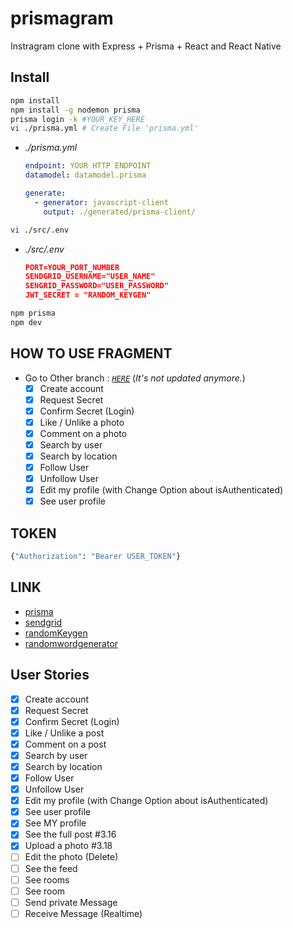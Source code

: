 # prismagram

Instragram clone with Express + Prisma + React and React Native

## Install

```bash
npm install
npm install -g nodemon prisma
prisma login -k #YOUR_KEY_HERE
vi ./prisma.yml # Create File 'prisma.yml'
```

- *./prisma.yml*

    ```yml
    endpoint: YOUR HTTP ENDPOINT
    datamodel: datamodel.prisma

    generate:
      - generator: javascript-client
        output: ./generated/prisma-client/
    ```

```bash
vi ./src/.env
```

- *./src/.env*

    ```json
    PORT=YOUR_PORT_NUMBER
    SENDGRID_USERNAME="USER_NAME"
    SENGRID_PASSWORD="USER_PASSWORD"
    JWT_SECRET = "RANDOM_KEYGEN"
    ```

```bash
npm prisma
npm dev
```

## HOW TO USE FRAGMENT

- Go to Other branch : [*`HERE`*](https://github.com/Sotaneum/prismagram/tree/UseFragments) (*It's not updated anymore.*)
  - [x] Create account
  - [x] Request Secret
  - [x] Confirm Secret (Login)
  - [x] Like / Unlike a photo
  - [x] Comment on a photo
  - [x] Search by user
  - [x] Search by location
  - [x] Follow User
  - [x] Unfollow User
  - [x] Edit my profile (with Change Option about isAuthenticated)
  - [x] See user profile

## TOKEN

```graphql
{"Authorization": "Bearer USER_TOKEN"}
```

## LINK

- [prisma](https://app.prisma.io/)
- [sendgrid](https://app.sendgrid.com/guide)
- [randomKeygen](https://randomkeygen.com/)
- [randomwordgenerator](https://wordcounter.net/random-word-generator)

## User Stories

- [x] Create account
- [x] Request Secret
- [x] Confirm Secret (Login)
- [x] Like / Unlike a post
- [x] Comment on a post
- [x] Search by user
- [x] Search by location
- [x] Follow User
- [x] Unfollow User
- [x] Edit my profile (with Change Option about isAuthenticated)
- [x] See user profile
- [x] See MY profile
- [x] See the full post #3.16
- [x] Upload a photo #3.18
- [ ] Edit the photo (Delete)
- [ ] See the feed
- [ ] See rooms
- [ ] See room
- [ ] Send private Message
- [ ] Receive Message (Realtime)
